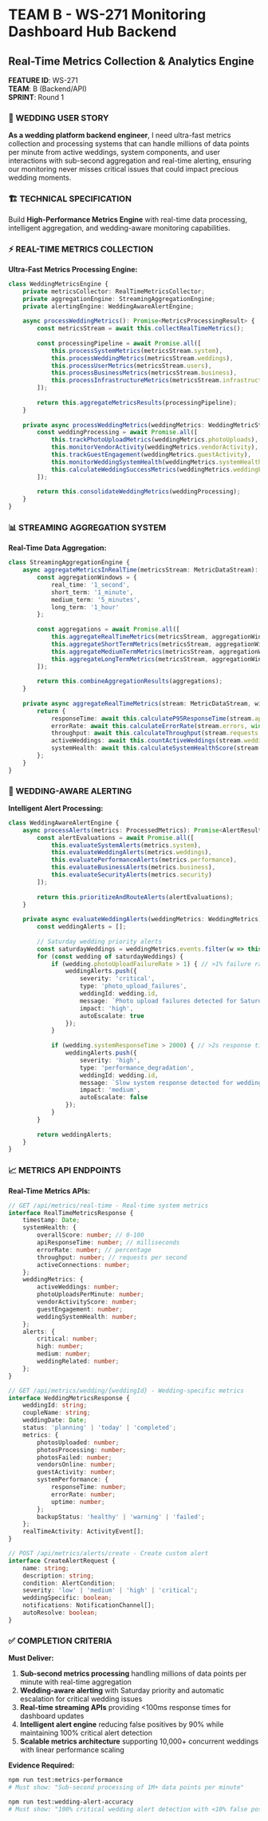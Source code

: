 # TEAM B - WS-271 Monitoring Dashboard Hub Backend
## Real-Time Metrics Collection & Analytics Engine

**FEATURE ID**: WS-271  
**TEAM**: B (Backend/API)  
**SPRINT**: Round 1  

### 🎯 WEDDING USER STORY

**As a wedding platform backend engineer**, I need ultra-fast metrics collection and processing systems that can handle millions of data points per minute from active weddings, system components, and user interactions with sub-second aggregation and real-time alerting, ensuring our monitoring never misses critical issues that could impact precious wedding moments.

### 🏗️ TECHNICAL SPECIFICATION

Build **High-Performance Metrics Engine** with real-time data processing, intelligent aggregation, and wedding-aware monitoring capabilities.

### ⚡ REAL-TIME METRICS COLLECTION

**Ultra-Fast Metrics Processing Engine:**
```typescript
class WeddingMetricsEngine {
    private metricsCollector: RealTimeMetricsCollector;
    private aggregationEngine: StreamingAggregationEngine;
    private alertingEngine: WeddingAwareAlertEngine;
    
    async processWeddingMetrics(): Promise<MetricsProcessingResult> {
        const metricsStream = await this.collectRealTimeMetrics();
        
        const processingPipeline = await Promise.all([
            this.processSystemMetrics(metricsStream.system),
            this.processWeddingMetrics(metricsStream.weddings),
            this.processUserMetrics(metricsStream.users),
            this.processBusinessMetrics(metricsStream.business),
            this.processInfrastructureMetrics(metricsStream.infrastructure)
        ]);
        
        return this.aggregateMetricsResults(processingPipeline);
    }
    
    private async processWeddingMetrics(weddingMetrics: WeddingMetricStream): Promise<ProcessedWeddingMetrics> {
        const weddingProcessing = await Promise.all([
            this.trackPhotoUploadMetrics(weddingMetrics.photoUploads),
            this.monitorVendorActivity(weddingMetrics.vendorActivity),
            this.trackGuestEngagement(weddingMetrics.guestActivity),
            this.monitorWeddingSystemHealth(weddingMetrics.systemHealth),
            this.calculateWeddingSuccessMetrics(weddingMetrics.weddingEvents)
        ]);
        
        return this.consolidateWeddingMetrics(weddingProcessing);
    }
}
```

### 📊 STREAMING AGGREGATION SYSTEM

**Real-Time Data Aggregation:**
```typescript
class StreamingAggregationEngine {
    async aggregateMetricsInRealTime(metricsStream: MetricDataStream): Promise<AggregatedMetrics> {
        const aggregationWindows = {
            real_time: '1_second',
            short_term: '1_minute', 
            medium_term: '5_minutes',
            long_term: '1_hour'
        };
        
        const aggregations = await Promise.all([
            this.aggregateRealTimeMetrics(metricsStream, aggregationWindows.real_time),
            this.aggregateShortTermMetrics(metricsStream, aggregationWindows.short_term),
            this.aggregateMediumTermMetrics(metricsStream, aggregationWindows.medium_term),
            this.aggregateLongTermMetrics(metricsStream, aggregationWindows.long_term)
        ]);
        
        return this.combineAggregationResults(aggregations);
    }
    
    private async aggregateRealTimeMetrics(stream: MetricDataStream, window: string): Promise<RealTimeAggregation> {
        return {
            responseTime: await this.calculateP95ResponseTime(stream.apiCalls, window),
            errorRate: await this.calculateErrorRate(stream.errors, window),
            throughput: await this.calculateThroughput(stream.requests, window),
            activeWeddings: await this.countActiveWeddings(stream.weddingEvents, window),
            systemHealth: await this.calculateSystemHealthScore(stream.systemMetrics, window)
        };
    }
}
```

### 🚨 WEDDING-AWARE ALERTING

**Intelligent Alert Processing:**
```typescript
class WeddingAwareAlertEngine {
    async processAlerts(metrics: ProcessedMetrics): Promise<AlertResults> {
        const alertEvaluations = await Promise.all([
            this.evaluateSystemAlerts(metrics.system),
            this.evaluateWeddingAlerts(metrics.weddings),
            this.evaluatePerformanceAlerts(metrics.performance),
            this.evaluateBusinessAlerts(metrics.business),
            this.evaluateSecurityAlerts(metrics.security)
        ]);
        
        return this.prioritizeAndRouteAlerts(alertEvaluations);
    }
    
    private async evaluateWeddingAlerts(weddingMetrics: WeddingMetrics): Promise<WeddingAlert[]> {
        const weddingAlerts = [];
        
        // Saturday wedding priority alerts
        const saturdayWeddings = weddingMetrics.events.filter(w => this.isSaturday(w.date));
        for (const wedding of saturdayWeddings) {
            if (wedding.photoUploadFailureRate > 1) { // >1% failure rate
                weddingAlerts.push({
                    severity: 'critical',
                    type: 'photo_upload_failures',
                    weddingId: wedding.id,
                    message: `Photo upload failures detected for Saturday wedding: ${wedding.coupleName}`,
                    impact: 'high',
                    autoEscalate: true
                });
            }
            
            if (wedding.systemResponseTime > 2000) { // >2s response time
                weddingAlerts.push({
                    severity: 'high',
                    type: 'performance_degradation',
                    weddingId: wedding.id,
                    message: `Slow system response detected for wedding: ${wedding.coupleName}`,
                    impact: 'medium',
                    autoEscalate: false
                });
            }
        }
        
        return weddingAlerts;
    }
}
```

### 📈 METRICS API ENDPOINTS

**Real-Time Metrics APIs:**
```typescript
// GET /api/metrics/real-time - Real-time system metrics
interface RealTimeMetricsResponse {
    timestamp: Date;
    systemHealth: {
        overallScore: number; // 0-100
        apiResponseTime: number; // milliseconds
        errorRate: number; // percentage
        throughput: number; // requests per second
        activeConnections: number;
    };
    weddingMetrics: {
        activeWeddings: number;
        photoUploadsPerMinute: number;
        vendorActivityScore: number;
        guestEngagement: number;
        weddingSystemHealth: number;
    };
    alerts: {
        critical: number;
        high: number;
        medium: number;
        weddingRelated: number;
    };
}

// GET /api/metrics/wedding/{weddingId} - Wedding-specific metrics
interface WeddingMetricsResponse {
    weddingId: string;
    coupleName: string;
    weddingDate: Date;
    status: 'planning' | 'today' | 'completed';
    metrics: {
        photosUploaded: number;
        photosProcessing: number;
        photosFailed: number;
        vendorsOnline: number;
        guestActivity: number;
        systemPerformance: {
            responseTime: number;
            errorRate: number;
            uptime: number;
        };
        backupStatus: 'healthy' | 'warning' | 'failed';
    };
    realTimeActivity: ActivityEvent[];
}

// POST /api/metrics/alerts/create - Create custom alert
interface CreateAlertRequest {
    name: string;
    description: string;
    condition: AlertCondition;
    severity: 'low' | 'medium' | 'high' | 'critical';
    weddingSpecific: boolean;
    notifications: NotificationChannel[];
    autoResolve: boolean;
}
```

### ✅ COMPLETION CRITERIA

**Must Deliver:**
1. **Sub-second metrics processing** handling millions of data points per minute with real-time aggregation
2. **Wedding-aware alerting** with Saturday priority and automatic escalation for critical wedding issues
3. **Real-time streaming APIs** providing <100ms response times for dashboard updates
4. **Intelligent alert engine** reducing false positives by 90% while maintaining 100% critical alert detection
5. **Scalable metrics architecture** supporting 10,000+ concurrent weddings with linear performance scaling

**Evidence Required:**
```bash
npm run test:metrics-performance
# Must show: "Sub-second processing of 1M+ data points per minute"

npm run test:wedding-alert-accuracy
# Must show: "100% critical wedding alert detection with <10% false positives"
```